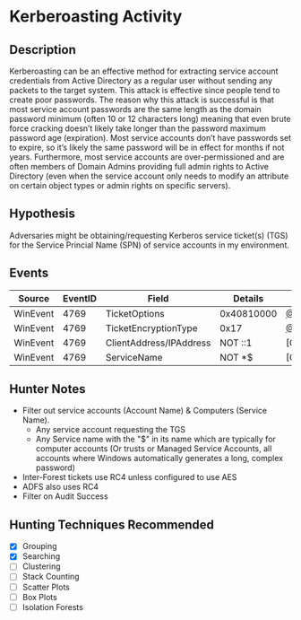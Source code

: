 # Kerberoasting Activity
## Description
Kerberoasting can be an effective method for extracting service account credentials from Active Directory as a regular user without sending any packets to the target system. This attack is effective since people tend to create poor passwords. The reason why this attack is successful is that most service account passwords are the same length as the domain password minimum (often 10 or 12 characters long) meaning that even brute force cracking doesn’t likely take longer than the password maximum password age (expiration). Most service accounts don’t have passwords set to expire, so it’s likely the same password will be in effect for months if not years. Furthermore, most service accounts are over-permissioned and are often members of Domain Admins providing full admin rights to Active Directory (even when the service account only needs to modify an attribute on certain object types or admin rights on specific servers).


## Hypothesis
Adversaries might be obtaining/requesting Kerberos service ticket(s) (TGS) for the Service Princial Name (SPN) of service accounts in my environment.


## Events

| Source | EventID | Field | Details | Reference | 
|--------|---------|-------|---------|-----------| 
| WinEvent | 4769 | TicketOptions | 0x40810000 | [@SeanMetcalf](https://adsecurity.org/?p=3458) |
| WinEvent | 4769 | TicketEncryptionType | 0x17 | [@SeanMetcalf](https://adsecurity.org/?p=3458) |
| WinEvent | 4769 | ClientAddress/IPAddress | NOT ::1 | [Cyb3Ward0g] |
| WinEvent | 4769 | ServiceName | NOT *$ | [Cyb3Ward0g] |


## Hunter Notes
* Filter out service accounts (Account Name) & Computers (Service Name).
	* Any service account requesting the TGS
	* Any Service name with the "$" in its name which are typically for computer accounts (Or trusts or Managed Service Accounts, all accounts where Windows automatically generates a long, complex password)
* Inter-Forest tickets use RC4 unless configured to use AES
* ADFS also uses RC4
* Filter on Audit Success


## Hunting Techniques Recommended

- [x] Grouping
- [x] Searching
- [ ] Clustering
- [ ] Stack Counting
- [ ] Scatter Plots
- [ ] Box Plots
- [ ] Isolation Forests

